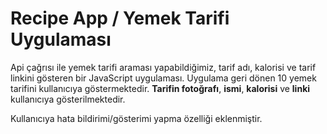# Recipe App / Yemek Tarifi Uygulaması

Api çağrısı ile yemek tarifi araması yapabildiğimiz, tarif adı, kalorisi ve tarif linkini gösteren bir JavaScript uygulaması.
Uygulama geri dönen 10 yemek tarifini kullanıcıya göstermektedir. **Tarifin fotoğrafı**, **ismi**, **kalorisi** ve **linki** kullanıcıya gösterilmektedir.

Kullanıcıya hata bildirimi/gösterimi yapma özelliği eklenmiştir.
